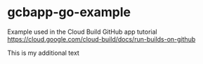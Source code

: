 # gcbapp-go-example
Example used in the Cloud Build GitHub app tutorial
https://cloud.google.com/cloud-build/docs/run-builds-on-github

This is my additional text
